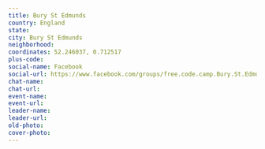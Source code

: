 ```yaml
---
title: Bury St Edmunds
country: England
state: 
city: Bury St Edmunds
neighborhood: 
coordinates: 52.246037, 0.712517
plus-code:
social-name: Facebook
social-url: https://www.facebook.com/groups/free.code.camp.Bury.St.Edmunds
chat-name:
chat-url:
event-name:
event-url:
leader-name:
leader-url:
old-photo: 
cover-photo:
---
```

